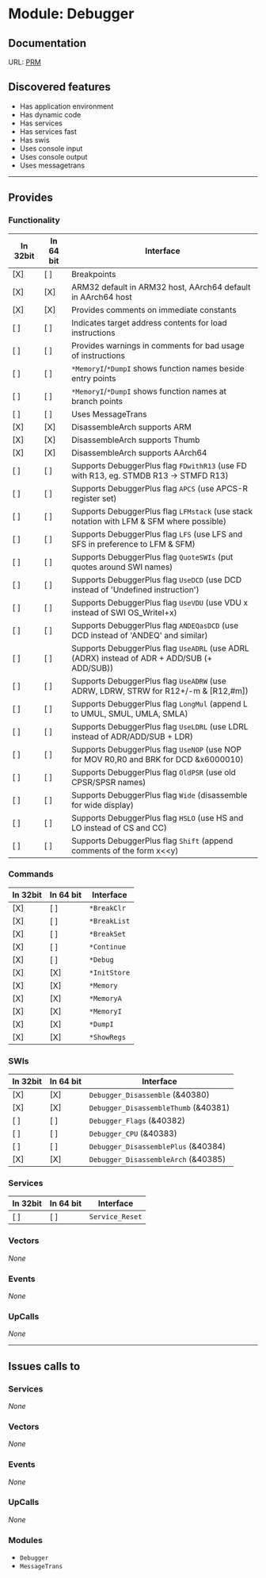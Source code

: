 # Module: Debugger

## Documentation

URL: [PRM](http://www.riscos.com/support/developers/prm/debugger.html)

## Discovered features


* Has application environment
* Has dynamic code
* Has services
* Has services fast
* Has swis
* Uses console input
* Uses console output
* Uses messagetrans

---

## Provides

### Functionality

| In 32bit | In 64 bit | Interface |
|----------|-----------|-----------|
| [X]      | [ ]       | Breakpoints |
| [X]      | [X]       | ARM32 default in ARM32 host, AArch64 default in AArch64 host |
| [X]      | [X]       | Provides comments on immediate constants |
| [ ]      | [ ]       | Indicates target address contents for load instructions |
| [ ]      | [ ]       | Provides warnings in comments for bad usage of instructions |
| [ ]      | [ ]       | `*MemoryI`/`*DumpI` shows function names beside entry points |
| [ ]      | [ ]       | `*MemoryI`/`*DumpI` shows function names at branch points |
| [ ]      | [ ]       | Uses MessageTrans |
| [X]      | [X]       | DisassembleArch supports ARM |
| [X]      | [X]       | DisassembleArch supports Thumb |
| [X]      | [X]       | DisassembleArch supports AArch64 |
| [ ]      | [ ]       | Supports DebuggerPlus flag `FDwithR13` (use FD with R13, eg. STMDB R13 -> STMFD R13) |
| [ ]      | [ ]       | Supports DebuggerPlus flag `APCS` (use APCS-R register set) |
| [ ]      | [ ]       | Supports DebuggerPlus flag `LFMstack` (use stack notation with LFM & SFM where possible) |
| [ ]      | [ ]       | Supports DebuggerPlus flag `LFS` (use LFS and SFS in preference to LFM & SFM) |
| [ ]      | [ ]       | Supports DebuggerPlus flag `QuoteSWIs` (put quotes around SWI names) |
| [ ]      | [ ]       | Supports DebuggerPlus flag `UseDCD` (use DCD instead of 'Undefined instruction') |
| [ ]      | [ ]       | Supports DebuggerPlus flag `UseVDU` (use VDU x instead of SWI OS_WriteI+x) |
| [ ]      | [ ]       | Supports DebuggerPlus flag `ANDEQasDCD` (use DCD instead of 'ANDEQ' and similar) |
| [ ]      | [ ]       | Supports DebuggerPlus flag `UseADRL` (use ADRL (ADRX) instead of ADR + ADD/SUB (+ ADD/SUB)) |
| [ ]      | [ ]       | Supports DebuggerPlus flag `UseADRW` (use ADRW, LDRW, STRW for R12+/-m & [R12,#m]) |
| [ ]      | [ ]       | Supports DebuggerPlus flag `LongMul` (append L to UMUL, SMUL, UMLA, SMLA) |
| [ ]      | [ ]       | Supports DebuggerPlus flag `UseLDRL` (use LDRL instead of ADR/ADD/SUB + LDR) |
| [ ]      | [ ]       | Supports DebuggerPlus flag `UseNOP` (use NOP for MOV R0,R0 and BRK for DCD &x6000010) |
| [ ]      | [ ]       | Supports DebuggerPlus flag `OldPSR` (use old CPSR/SPSR names) |
| [ ]      | [ ]       | Supports DebuggerPlus flag `Wide` (disassemble for wide display) |
| [ ]      | [ ]       | Supports DebuggerPlus flag `HSLO` (use HS and LO instead of CS and CC) |
| [ ]      | [ ]       | Supports DebuggerPlus flag `Shift` (append comments of the form x<<y) |

### Commands


| In 32bit | In 64 bit | Interface |
|----------|-----------|-----------|
| [X]      | [ ]       | `*BreakClr` |
| [X]      | [ ]       | `*BreakList` |
| [X]      | [ ]       | `*BreakSet` |
| [X]      | [ ]       | `*Continue` |
| [X]      | [ ]       | `*Debug` |
| [X]      | [X]       | `*InitStore` |
| [X]      | [X]       | `*Memory` |
| [X]      | [X]       | `*MemoryA` |
| [X]      | [X]       | `*MemoryI` |
| [X]      | [X]       | `*DumpI` |
| [X]      | [X]       | `*ShowRegs` |


### SWIs


| In 32bit | In 64 bit | Interface |
|----------|-----------|-----------|
| [X]      | [X]       | `Debugger_Disassemble` (&40380) |
| [X]      | [X]       | `Debugger_DisassembleThumb` (&40381) |
| [ ]      | [ ]       | `Debugger_Flags` (&40382) |
| [ ]      | [ ]       | `Debugger_CPU` (&40383) |
| [ ]      | [ ]       | `Debugger_DisassemblePlus` (&40384) |
| [X]      | [X]       | `Debugger_DisassembleArch` (&40385) |


### Services


| In 32bit | In 64 bit | Interface |
|----------|-----------|-----------|
| [ ]      | [ ]       | `Service_Reset` |


### Vectors


*None*


### Events


*None*


### UpCalls


*None*


---

## Issues calls to

### Services


*None*


### Vectors


*None*


### Events


*None*


### UpCalls


*None*


### Modules


* `Debugger`
* `MessageTrans`


